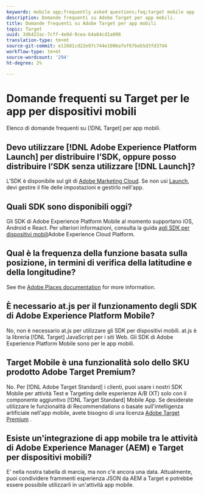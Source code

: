 ```yaml
---
keywords: mobile app;frequently asked questions;faq;target mobile app
description: Domande frequenti su Adobe Target per app mobili.
title: Domande frequenti su Adobe Target per app mobili
topic: Target
uuid: 3d6422ac-7cff-4e0d-9cea-64a64cd1a098
translation-type: tm+mt
source-git-commit: e11681cd22e97c744e1006afef67beb5d3fd37d4
workflow-type: tm+mt
source-wordcount: '294'
ht-degree: 2%

---
```



# Domande frequenti su Target per le app per dispositivi mobili

Elenco di domande frequenti su [!DNL Target] per app mobili.

## Devo utilizzare [!DNL Adobe Experience Platform Launch] per distribuire l’SDK, oppure posso distribuire l’SDK senza utilizzare [!DNL Launch]?

L’SDK è disponibile sul git di [Adobe Marketing Cloud](https://github.com/Adobe-Marketing-Cloud/acp-sdks/). Se non usi [Launch](https://docs.adobe.com/content/help/en/launch/using/overview.html), devi gestire il file delle impostazioni e gestirlo nell&#39;app.

## Quali SDK sono disponibili oggi?

Gli SDK di Adobe Experience Platform Mobile al momento supportano iOS, Android e React. Per ulteriori informazioni, consulta la guida [agli SDK per dispositivi mobili](https://aep-sdks.gitbook.io/docs/)Adobe Experience Cloud Platform.

## Qual è la frequenza della funzione basata sulla posizione, in termini di verifica della latitudine e della longitudine?

See the [Adobe Places documentation](https://placesdocs.com/places-services-by-adobe-documentation/) for more information.

## È necessario at.js per il funzionamento degli SDK di Adobe Experience Platform Mobile?

No, non è necessario at.js per utilizzare gli SDK per dispositivi mobili. at.js è la libreria [!DNL Target] JavaScript per i siti Web. Gli SDK di Adobe Experience Platform Mobile sono per le app mobili.

## Target Mobile è una funzionalità solo dello SKU prodotto Adobe Target Premium?

No. Per [!DNL Adobe Target Standard] i clienti, puoi usare i nostri SDK Mobile per attività Test e Targeting delle esperienze A/B (XT) solo con il componente aggiuntivo [!DNL Target Standard] Mobile App. Se desiderate utilizzare le funzionalità di Recommendations o basate sull&#39;intelligenza artificiale nell&#39;app mobile, avete bisogno di una licenza [Adobe Target Premium](/help/c-intro/intro.md#premium) .

## Esiste un&#39;integrazione di app mobile tra le attività di Adobe Experience Manager (AEM) e Target per dispositivi mobili?

E&#39; nella nostra tabella di marcia, ma non c&#39;è ancora una data. Attualmente, puoi condividere frammenti [](/help/c-experiences/c-manage-content/aem-experience-fragments.md) esperienza JSON da AEM a Target e potrebbe essere possibile utilizzarli in un&#39;attività app mobile.
